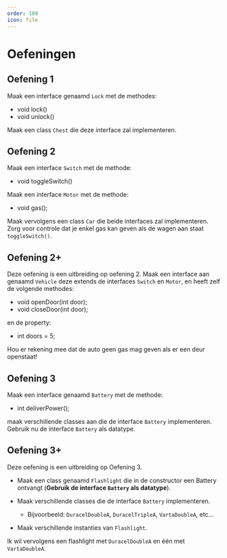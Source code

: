 ```yaml
---
order: 100
icon: file
---
```

# Oefeningen
## Oefening 1
Maak een interface genaamd `Lock` met de methodes:
- void lock()
- void unlock()

Maak een class `Chest` die deze interface zal implementeren.

## Oefening 2
Maak een interface `Switch` met de methode:
- void toggleSwitch()

Maak een interface `Motor` met de methode:
- void gas();

Maak vervolgens een class `Car` die beide interfaces zal implementeren. Zorg voor controle dat je enkel gas kan geven als de wagen aan staat `toggleSwitch()`.

## Oefening 2+
Deze oefening is een uitbreiding op oefening 2.
Maak een interface aan genaamd `Vehicle` deze extends de interfaces `Switch` en `Motor`, en heeft zelf de volgende methodes:
- void openDoor(int door);
- void closeDoor(int door);

en de property:
- int doors = 5;

Hou er rekening mee dat de auto geen gas mag geven als er een deur openstaat!


## Oefening 3
Maak een interface genaamd `Battery` met de methode:
- int deliverPower();

maak verschillende classes aan die de interface `Battery` implementeren.
Gebruik nu de interface `Battery` als datatype.

<div style='page-break-after: always;'></div>

## Oefening 3+
Deze oefening is een uitbreiding op Oefening 3.

- Maak een class genaamd `Flashlight` die in de constructor een Battery ontvangt (**Gebruik de interface `Battery` als datatype**).

- Maak verschillende classes die de interface `Battery` implementeren.  
    - Bijvoorbeeld: `DuracelDoubleA`, `DuracelTripleA`, `VartaDoubleA`, etc...

- Maak verschillende instanties van `Flashlight`.

Ik wil vervolgens een flashlight met `DuracelDoubleA` en één met `VartaDoubleA`.